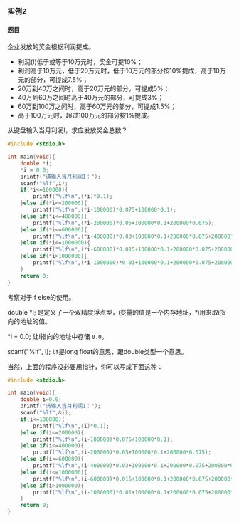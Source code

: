 ### 实例2

#### 题目

企业发放的奖金根据利润提成。

- 利润(I)低于或等于10万元时，奖金可提10%；
- 利润高于10万元，低于20万元时，低于10万元的部分按10%提成，高于10万元的部分，可提成7.5%；
- 20万到40万之间时，高于20万元的部分，可提成5%；
- 40万到60万之间时高于40万元的部分，可提成3%；
- 60万到100万之间时，高于60万元的部分，可提成1.5%；
- 高于100万元时，超过100万元的部分按1%提成。

从键盘输入当月利润I，求应发放奖金总数？

```C
#include <stdio.h>

int main(void){
    double *i;
    *i = 0.0;
    printf("请输入当月利润I：");
    scanf("%lf",i);
    if(*i<=100000){
        printf("%lf\n",(*i)*0.1);
    }else if(*i<=200000){
        printf("%lf\n",(*i-100000)*0.075+100000*0.1);
    }else if(*i<=400000){
        printf("%lf\n",(*i-200000)*0.05+100000*0.1+200000*0.075);
    }else if(*i<=600000){
        printf("%lf\n",(*i-400000)*0.03+100000*0.1+200000*0.075+200000*0.05);
    }else if(*i<=1000000){
        printf("%lf\n",(*i-600000)*0.015+100000*0.1+200000*0.075+200000*0.05+400000*0.03);
    }else if(*i>1000000){
        printf("%lf\n",(*i-1000000)*0.01+100000*0.1+200000*0.075+200000*0.05+400000*0.03+400000*0.015);
    }
    return 0;
}
```

考察对于if else的使用。

double *i; 是定义了一个双精度浮点型，i变量的值是一个内存地址，*i用来取i指向的地址的值。

*i = 0.0; 让i指向的地址中存储 `0.0`。

scanf("%lf", i); `lf`是long float的意思，跟double类型一个意思。

当然，上面的程序没必要用指针，你可以写成下面这种：

```C
#include <stdio.h>

int main(void){
    double i=0.0;
    printf("请输入当月利润I：");
    scanf("%lf",&i);
    if(i<=100000){
        printf("%lf\n",(i)*0.1);
    }else if(i<=200000){
        printf("%lf\n",(i-100000)*0.075+100000*0.1);
    }else if(i<=400000){
        printf("%lf\n",(i-200000)*0.05+100000*0.1+200000*0.075);
    }else if(i<=600000){
        printf("%lf\n",(i-400000)*0.03+100000*0.1+200000*0.075+200000*0.05);
    }else if(i<=1000000){
        printf("%lf\n",(i-600000)*0.015+100000*0.1+200000*0.075+200000*0.05+400000*0.03);
    }else if(i>1000000){
        printf("%lf\n",(i-1000000)*0.01+100000*0.1+200000*0.075+200000*0.05+400000*0.03+400000*0.015);
    }
    return 0;
}
```
